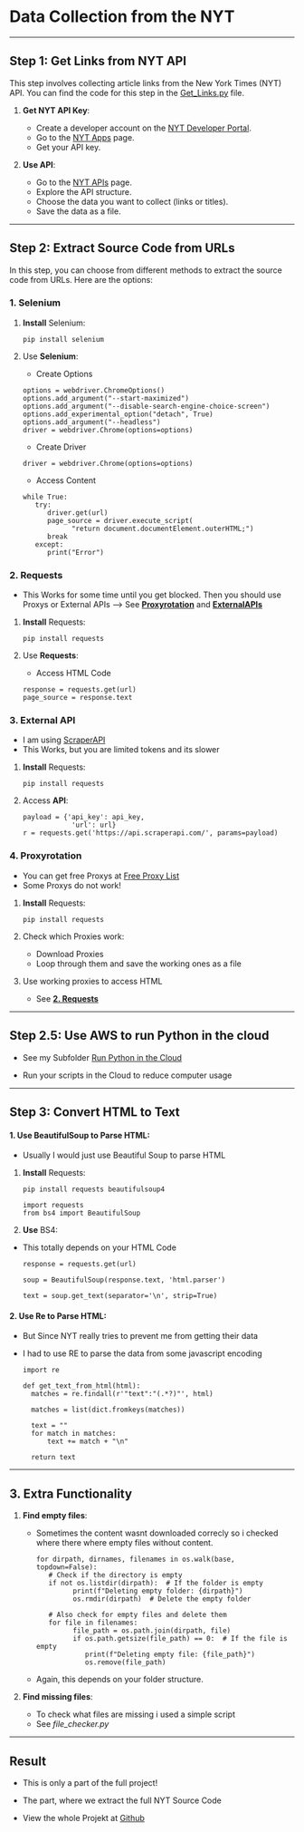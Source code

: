 # Data Collection from the NYT

---

## Step 1: Get Links from **NYT API**

This step involves collecting article links from the New York Times (NYT) API. You can find the code for this step in the [Get_Links.py](https://github.com/AdminL3/Jugend-Forscht/blob/main/data-collection/Get_Links.py) file.

1. **Get NYT API Key**:

   - Create a developer account on the [NYT Developer Portal](https://developer.nytimes.com/).
   - Go to the [NYT Apps](https://developer.nytimes.com/my-apps) page.
   - Get your API key.

2. **Use API**:

   - Go to the [NYT APIs](https://developer.nytimes.com/apis) page.
   - Explore the API structure.
   - Choose the data you want to collect (links or titles).
   - Save the data as a file.

---

## Step 2: Extract Source Code from URLs

In this step, you can choose from different methods to extract the source code from URLs. Here are the options:

### 1. Selenium

1. **Install** Selenium:

   ```
   pip install selenium
   ```

2. Use **Selenium**:

   - Create Options

   ```
   options = webdriver.ChromeOptions()
   options.add_argument("--start-maximized")
   options.add_argument("--disable-search-engine-choice-screen")
   options.add_experimental_option("detach", True)
   options.add_argument("--headless")
   driver = webdriver.Chrome(options=options)
   ```

   - Create Driver

   ```
   driver = webdriver.Chrome(options=options)
   ```

   - Access Content

   ```
   while True:
      try:
         driver.get(url)
         page_source = driver.execute_script(
               "return document.documentElement.outerHTML;")
         break
      except:
         print("Error")
   ```

### 2. Requests

- This Works for some time until you get blocked. Then you should use Proxys or External APIs --> See [**Proxyrotation**](#4-proxyrotation) and [**ExternalAPIs**](#3-external-api)

1. **Install** Requests:

   ```
   pip install requests
   ```

2. Use **Requests**:

   - Access HTML Code

   ```
   response = requests.get(url)
   page_source = response.text
   ```

### 3. External API

- I am using [ScraperAPI](https://www.scraperapi.com/)
- This Works, but you are limited tokens and its slower

1. **Install** Requests:

   ```
   pip install requests
   ```

2. Access **API**:

   ```
   payload = {'api_key': api_key,
               'url': url}
   r = requests.get('https://api.scraperapi.com/', params=payload)
   ```

### 4. Proxyrotation

- You can get free Proxys at [Free Proxy List](https://free-proxy-list.net/)
- Some Proxys do not work!

1. **Install** Requests:

   ```
   pip install requests
   ```

2. Check which Proxies work:

   - Download Proxies
   - Loop through them and save the working ones as a file

3. Use working proxies to access HTML
   - See [**2. Requests**](#2-requests)

---

## Step 2.5: Use AWS to run Python in the cloud

- See my Subfolder [Run Python in the Cloud](./AWS/)

- Run your scripts in the Cloud to reduce computer usage

---

## Step 3: Convert HTML to Text

#### 1. Use **BeautifulSoup** to Parse HTML:

- Usually I would just use Beautiful Soup to parse HTML

1. **Install** Requests:

   ```
   pip install requests beautifulsoup4
   ```

   ```
   import requests
   from bs4 import BeautifulSoup
   ```

1. **Use** BS4:

- This totally depends on your HTML Code

  ```
  response = requests.get(url)
  ```

  ```
  soup = BeautifulSoup(response.text, 'html.parser')
  ```

  ```
  text = soup.get_text(separator='\n', strip=True)
  ```

#### 2. Use **Re** to Parse HTML:

- But Since NYT really tries to prevent me from getting their data
- I had to use RE to parse the data from some javascript encoding

  ```
  import re
  ```

  ```
  def get_text_from_html(html):
    matches = re.findall(r'"text":"(.*?)"', html)

    matches = list(dict.fromkeys(matches))

    text = ""
    for match in matches:
        text += match + "\n"

    return text
  ```

---

## 3. Extra Functionality

1. **Find empty files**:

   - Sometimes the content wasnt downloaded correcly so i checked where there where empty files without content.

     ```
     for dirpath, dirnames, filenames in os.walk(base, topdown=False):
        # Check if the directory is empty
        if not os.listdir(dirpath):  # If the folder is empty
              print(f"Deleting empty folder: {dirpath}")
              os.rmdir(dirpath)  # Delete the empty folder

        # Also check for empty files and delete them
        for file in filenames:
              file_path = os.path.join(dirpath, file)
              if os.path.getsize(file_path) == 0:  # If the file is empty
                 print(f"Deleting empty file: {file_path}")
                 os.remove(file_path)
     ```

   - Again, this depends on your folder structure.

2. **Find missing files**:

   - To check what files are missing i used a simple script
   - See _file_checker.py_

---

## Result

- This is only a part of the full project!

- The part, where we extract the full NYT Source Code

- View the whole Projekt at [Github](https://github.com/AdminL3/Jugend-Forscht/)
